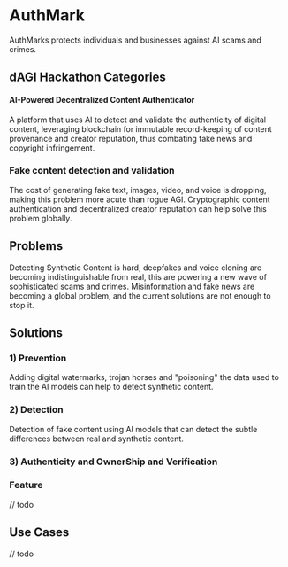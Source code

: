 # AuthMark
AuthMarks protects individuals and businesses against AI scams and crimes.

## dAGI Hackathon Categories

#### AI-Powered Decentralized Content Authenticator
A platform that uses AI to detect and validate the authenticity of digital content, leveraging blockchain for immutable record-keeping of content provenance and creator reputation, thus combating fake news and copyright infringement.

### Fake content detection and validation

The cost of generating fake text, images, video, and voice is dropping, making this problem more acute than rogue AGI. Cryptographic content authentication and decentralized creator reputation can help solve this problem globally.


## Problems

Detecting Synthetic Content is hard, deepfakes and voice cloning are becoming indistinguishable from real, this are powering a new wave of sophisticated scams and crimes.
Misinformation and fake news are becoming a global problem, and the current solutions are not enough to stop it.

## Solutions

### 1) Prevention
Adding digital watermarks, trojan horses and "poisoning" the data used to train the AI models can help to detect synthetic content.
### 2) Detection 
Detection of fake content using AI models that can detect the subtle differences between real and synthetic content.

### 3) Authenticity and OwnerShip and Verification


### Feature
// todo

## Use Cases 
// todo



